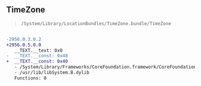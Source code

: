 ## TimeZone

> `/System/Library/LocationBundles/TimeZone.bundle/TimeZone`

```diff

-2956.0.3.0.2
+2956.0.5.0.0
   __TEXT.__text: 0x0
-  __TEXT.__const: 0x48
+  __TEXT.__const: 0x40
   - /System/Library/Frameworks/CoreFoundation.framework/CoreFoundation
   - /usr/lib/libSystem.B.dylib
   Functions: 0

```
